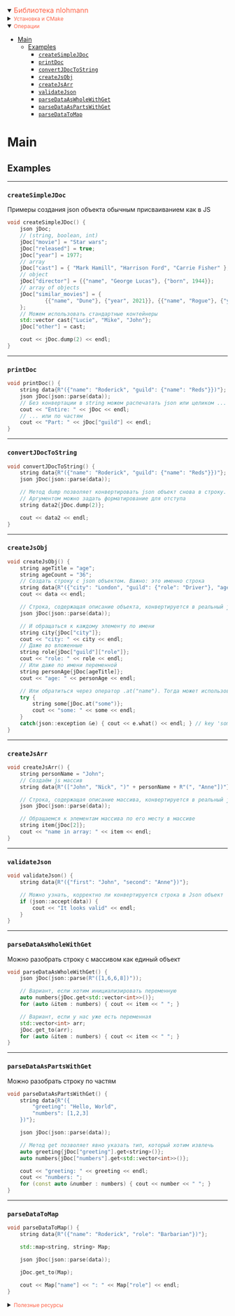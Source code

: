 <details open>
<summary><span style="color:tomato;font-size:16px">Библиотека nlohmann</span></summary>
<details>
<summary><span style="color:tomato;font-size:12px">Установка и CMake</span></summary>

В самом простейшем случае в CMakeLists прописываем:

```cmake
cmake_minimum_required(VERSION 3.26)
project(infoJsonNlohmann)

set(CMAKE_CXX_STANDARD 17)

set(BUILD_CPR_TESTS OFF)
set(CMAKE_USE_OPENSSL OFF)
# Синхронизирует библиотеки
set(CMAKE_LIBRARY_OUTPUT_DIRECTORY ${CMAKE_BINARY_DIR})
set(CMAKE_RUNTIME_OUTPUT_DIRECTORY ${CMAKE_BINARY_DIR})

include(FetchContent)
# block #1 ->
# Здесь можно добавлять дополнительные библиотеки
FetchContent_Declare(json URL https://github.com/nlohmann/json/releases/download/v3.11.2/json.tar.xz)
FetchContent_MakeAvailable(json)
# block #1 <-

add_executable(infoJsonNlohmann main.cpp)

# block #2 ->
# Здесь можно подключить дополнительные библиотеки
target_link_libraries(infoJsonNlohmann PRIVATE nlohmann_json::nlohmann_json)
# block #2 <-
```
Где наименование текущего проекта - infoJsonNlohmann - меняем на своё.

Сама библиотека находится по адресу: [nlohmann](https://json.nlohmann.me/integration/cmake/#supporting-both)

Теперь можем подключить библиотеку к модулю:

```c++
#include <nlohmann/json.hpp>
```

</details>

<details open>
<summary><span style="color:tomato;font-size:12px">Операции</span></summary>

<!-- TOC -->
* [Main](#main)
  * [Examples](#examples)
    * [`createSimpleJDoc`](#createsimplejdoc)
    * [`printDoc`](#printdoc)
    * [`convertJDocToString`](#convertjdoctostring)
    * [`createJsObj`](#createjsobj)
    * [`createJsArr`](#createjsarr)
    * [`validateJson`](#validatejson)
    * [`parseDataAsWholeWithGet`](#parsedataaswholewithget)
    * [`parseDataAsPartsWithGet`](#parsedataaspartswithget)
    * [`parseDataToMap`](#parsedatatomap)
<!-- TOC -->

# Main

## Examples

---
### `createSimpleJDoc`

Примеры создания json объекта обычным присваиванием как в JS

```c++
void createSimpleJDoc() {
    json jDoc;
    // (string, boolean, int)
    jDoc["movie"] = "Star wars";
    jDoc["released"] = true;
    jDoc["year"] = 1977;
    // array
    jDoc["cast"] = { "Mark Hamill", "Harrison Ford", "Carrie Fisher" };
    // object
    jDoc["director"] = {{"name", "George Lucas"}, {"born", 1944}};
    // array of objects
    jDoc["similar_movies"] = {
            {{"name", "Dune"}, {"year", 2021}}, {{"name", "Rogue"}, {"year", 2016}}
    };
    // Можем использовать стандартные контейнеры
    std::vector cast{"Lucie", "Mike", "John"};
    jDoc["other"] = cast;

    cout << jDoc.dump(2) << endl;
}
```

---
### `printDoc`

```c++
void printDoc() {
    string data{R"({"name": "Roderick", "guild": {"name": "Reds"}})"};
    json jDoc(json::parse(data));
    // Без конвертации в string можем распечатать json или целиком ...
    cout << "Entire: " << jDoc << endl;
    // ... или по частям
    cout << "Part: " << jDoc["guild"] << endl;
}
```

---
### `convertJDocToString`

```c++
void convertJDocToString() {
    string data{R"({"name": "Roderick", "guild": {"name": "Reds"}})"};
    json jDoc(json::parse(data));

    // Метод dump позволяет конвертировать json объект снова в строку.
    // Аргументом можно задать форматирование для отступа
    string data2{jDoc.dump(2)};

    cout << data2 << endl;
}
```

---
### `createJsObj`

```c++
void createJsObj() {
    string ageTitle = "age";
    string ageCount = "36";
    // Создать строку с json объектом. Важно: это именно строка
    string data{R"({"city": "London", "guild": {"role": "Driver"}, "age": ")" + ageCount + R"("})"};
    cout << data << endl;

    // Строка, содержащая описание объекта, конвертируется в реальный json объект
    json jDoc(json::parse(data));

    // И обращаться к каждому элементу по имени
    string city{jDoc["city"]};
    cout << "city: " << city << endl;
    // Даже во вложенные
    string role{jDoc["guild"]["role"]};
    cout << "role: " << role << endl;
    // Или даже по имени переменной
    string personAge{jDoc[ageTitle]};
    cout << "age: " << personAge << endl;

    // Или обратиться через оператор .at("name"). Тогда может использоваться в конструкции try-catch
    try {
        string some{jDoc.at("some")};
        cout << "some: " << some << endl;
    }
    catch(json::exception &e) { cout << e.what() << endl; } // key 'some' not found
}
```

---
### `createJsArr`

```c++
void createJsArr() {
    string personName = "John";
    // Создаём js массив
    string data{R"(["John", "Nick", ")" + personName + R"(", "Anne"])"};

    // Строка, содержащая описание массива, конвертируется в реальный json массив
    json jDoc(json::parse(data));

    // Обращаемся к элементам массива по его месту в массиве
    string item{jDoc[2]};
    cout << "name in array: " << item << endl;
}
```

---
### `validateJson`

```c++
void validateJson() {
    string data{R"({"first": "John", "second": "Anne"})"};

    // Можно узнать, корректно ли конвертируется строка в Json объект
    if (json::accept(data)) {
        cout << "It looks valid" << endl;
    }
}
```

---
### `parseDataAsWholeWithGet`

Можно разобрать строку с массивом как единый объект

```c++
void parseDataAsWholeWithGet() {
    json jDoc(json::parse(R"([1,6,6,8])"));

    // Вариант, если хотим инициализировать переменную
    auto numbers{jDoc.get<std::vector<int>>()};
    for (auto &item : numbers) { cout << item << " "; }

    // Вариант, если у нас уже есть переменная
    std::vector<int> arr;
    jDoc.get_to(arr);
    for (auto &item : numbers) { cout << item << " "; }
}
```

---
### `parseDataAsPartsWithGet`

Можно разобрать строку по частям

```c++
void parseDataAsPartsWithGet() {
    string data{R"({
        "greeting": "Hello, World",
        "numbers": [1,2,3]
    })"};

    json jDoc(json::parse(data));

    // Метод get позволяет явно указать тип, который хотим извлечь
    auto greeting{jDoc["greeting"].get<string>()};
    auto numbers{jDoc["numbers"].get<std::vector<int>>()};

    cout << "greeting: " << greeting << endl;
    cout << "numbers: ";
    for (const auto &number : numbers) { cout << number << " "; }
}
```

---
### `parseDataToMap`

```c++
void parseDataToMap() {
    string data{R"({"name": "Roderick", "role": "Barbarian"})"};

    std::map<string, string> Map;

    json jDoc(json::parse(data));

    jDoc.get_to(Map);

    cout << Map["name"] << ": " << Map["role"] << endl;
}
```

</details>

<details>
<summary><span style="color:tomato;font-size:12px">Полезные ресурсы</span></summary>

<a href="" style="margin-left:16px">https://json.nlohmann.me/integration/cmake/#supporting-both </a>

<a href="" style="margin-left:16px">https://www.studyplan.dev/pro-cpp/json </a>

</details>

</details>